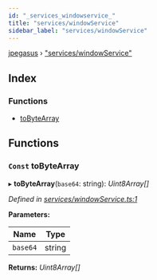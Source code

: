 ```yaml
---
id: "_services_windowservice_"
title: "services/windowService"
sidebar_label: "services/windowService"
---
```


[jpegasus](../index.md) › ["services/windowService"](_services_windowservice_.md)

## Index

### Functions

* [toByteArray](_services_windowservice_.md#const-tobytearray)

## Functions

### `Const` toByteArray

▸ **toByteArray**(`base64`: string): *Uint8Array[]*

*Defined in [services/windowService.ts:1](https://github.com/TonyBrobston/jpegasus/blob/418125c/src/services/windowService.ts#L1)*

**Parameters:**

Name | Type |
------ | ------ |
`base64` | string |

**Returns:** *Uint8Array[]*
